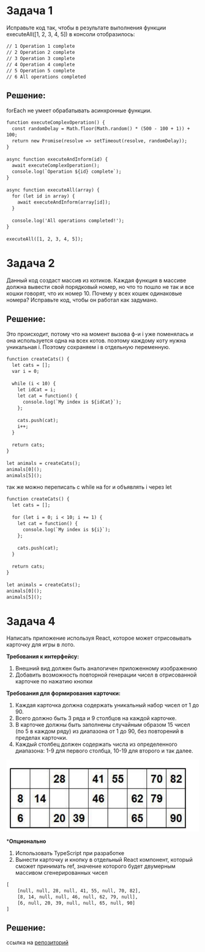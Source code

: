# Задача 1
Исправьте код так, чтобы в результате выполнения функции executeAll([1, 2, 3, 4, 5]) в консоли отобразилось:
```
// 1 Operation 1 complete
// 2 Operation 2 complete
// 3 Operation 3 complete
// 4 Operation 4 complete
// 5 Operation 5 complete
// 6 All operations completed
```
## Решение:
forEach не умеет обрабатывать асинхронные функции.
```
function executeComplexOperation() {
  const randomDelay = Math.floor(Math.random() * (500 - 100 + 1)) + 100;
  return new Promise(resolve => setTimeout(resolve, randomDelay));
}

async function executeAndInform(id) {
  await executeComplexOperation();
  console.log(`Operation ${id} complete`);
}

async function executeAll(array) {
  for (let id in array) {
    await executeAndInform(array[id]);
  }

  console.log('All operations completed!');
}

executeAll([1, 2, 3, 4, 5]);
```

# Задача 2
Данный код создаст массив из котиков. Каждая функция в массиве должна вывести свой порядковый номер, но что то пошло не так
и все кошки говорят, что их номер 10. Почему у всех кошек одинаковые номера? Исправьте код, чтобы он работал как задумано.

## Решение:
Это происходит, потому что на момент вызова ф-и i уже поменялась и она используется одна на всех котов.
 поэтому каждому коту нужна уникальная i.  Поэтому сохраняем  i  в отдельную переменную.
```
function createCats() {
  let cats = [];
  var i = 0;

  while (i < 10) {
    let idCat = i;
    let cat = function() {
      console.log(`My index is ${idCat}`);
    };

    cats.push(cat);
    i++;
  }

  return cats;
}

let animals = createCats();
animals[0]();
animals[5]();
```
так же можно переписать с while на for и объявлять i через let
```
function createCats() {
  let cats = [];

  for (let i = 0; i < 10; i += 1) {
    let cat = function() {
      console.log(`My index is ${i}`);
    };

    cats.push(cat);
  }

  return cats;
}

let animals = createCats();
animals[0]();
animals[5]();
```

# Задача 4
Написать приложение используя React, которое может отрисовывать карточку для игры в лото.

**Требования к интерфейсу:**
1. Внешний вид должен быть аналогичен приложенному изображению
2. Добавить возможность повторной генерации чисел в отрисованной карточке по нажатию кнопки

**Требования для формирования карточки:**
1. Каждая карточка должна содержать уникальный набор чисел от 1 до 90.
2. Всего должно быть 3 ряда и 9 столбцов на каждой карточке.
3. В карточке должны быть заполнены случайным образом 15 чисел (по 5 в каждом ряду) из диапазона от 1 до 90, без повторений в
пределах карточки.
4. Каждый столбец должен содержать числа из определенного диапазона: 1-9 для первого столбца, 10-19 для второго и так далее.

![img.png](img.png)

***Опционально**

1. Использовать TypeScript при разработке
2. Вынести карточку и кнопку в отдельный React компонент, который сможет принимать ref, значение которого будет двумерным
массивом сгенерированных чисел

```
[
    [null, null, 28, null, 41, 55, null, 70, 82],
    [8, 14, null, null, 46, null, 62, 79, null],
    [6, null, 20, 39, null, null, 65, null, 90]
]
```
## Решение:
 ссылка на [репозиторий](https://github.com/ZoricmaTs/loto)